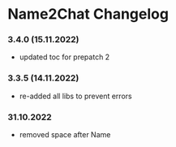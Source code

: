 # Name2Chat Changelog

### 3.4.0 (15.11.2022)
 - updated toc for prepatch 2

### 3.3.5 (14.11.2022)
 - re-added all libs to prevent errors

### 31.10.2022
 - removed space after Name
